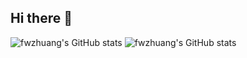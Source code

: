 ## Hi there 👋

![fwzhuang's GitHub stats](https://github-readme-stats.vercel.app/api?username=fwzhuang&show_icons=true&theme=radical&count_private=true)
![fwzhuang's GitHub stats](https://github-readme-stats.vercel.app/api?username=fwzhuang&count_private=true)
<!--
**fwzhuang/fwzhuang** is a ✨ _special_ ✨ repository because its `README.md` (this file) appears on your GitHub profile.
Here are some ideas to get you started:
- 🔭 I’m currently working on ...
- 🌱 I’m currently learning ...
- 👯 I’m looking to collaborate on ...
- 🤔 I’m looking for help with ...
- 💬 Ask me about ...
- 📫 How to reach me: ...
- 😄 Pronouns: ...
- ⚡ Fun fact: ...
-->

